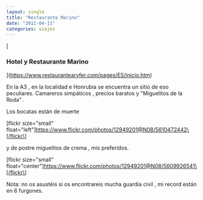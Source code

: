 ```yaml
---
layout: single
title: "Restaurante Marino"
date: "2011-04-11"
categories: viajes
---
```


  
[

### Hotel y Restaurante Marino

](https://www.restaurantearyfer.com/pages/ES/inicio.htm)

En la A3 , en la localidad e Honrubia se encuentra un sitio de eso peculiares. Camareros simpáticos , precios baratos y "Miguelitos de la Roda" .

Los bocatas están de muerte

\[flickr size="small" float="left"\]https://www.flickr.com/photos/12949201@N08/5610472442\[/flickr\]

y de postre miguelitos de crema , mis preferidos.

\[flickr size="small" float="center"\]https://www.flickr.com/photos/12949201@N08/5609926541\[/flickr\]

Nota: no os asustéis si os encontrareis mucha guardia civil , mi record están en 6 furgones.
